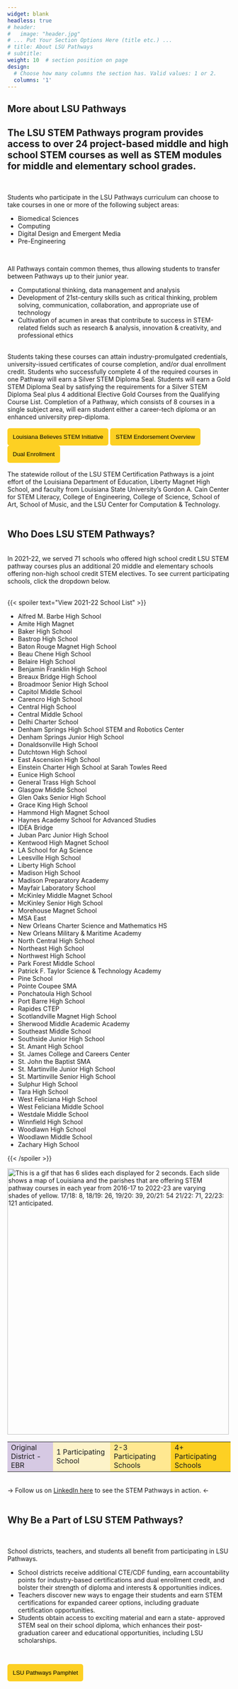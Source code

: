 ```yaml
---
widget: blank
headless: true
# header:
#   image: "header.jpg"
# ... Put Your Section Options Here (title etc.) ...
# title: About LSU Pathways
# subtitle:
weight: 10  # section position on page
design:
  # Choose how many columns the section has. Valid values: 1 or 2.
  columns: '1'
---
```


## **More about LSU Pathways** 

 ## The LSU STEM Pathways program provides access to over 24 project-based middle and high school STEM courses as well as STEM modules for middle and elementary school grades. 

 <br>

 Students who participate in the LSU Pathways curriculum can choose to take courses in one or more of the following subject areas:

  - Biomedical Sciences
  - Computing
  - Digital Design and Emergent Media
  - Pre-Engineering

<br>

All Pathways contain common themes, thus allowing students to transfer between Pathways up to their junior year.

  - Computational thinking, data management and analysis
  - Development of 21st-century skills such as critical thinking, problem solving, communication, collaboration, and appropriate use of technology
  - Cultivation of acumen in areas that contribute to success in STEM-related fields such as research & analysis, innovation & creativity, and professional ethics

<br>
Students taking these courses can attain industry-promulgated credentials, university-issued certificates of course completion, and/or dual enrollment credit. Students who successfully complete 4 of the required courses in one Pathway will earn a Silver STEM Diploma Seal. Students will earn a Gold STEM Diploma Seal by satisfying the requirements for a Silver STEM Diploma Seal plus 4 additional Elective Gold Courses from the Qualifying Course List. Completion of a Pathway, which consists of 8 courses in a single subject area, will earn student either a career-tech diploma or an enhanced university prep-diploma.
<br>
<br>
<a href="https://www.louisianabelieves.com/courses/louisiana-stem-initiative" target="_blank"><button style= "background-color:#fdd023; border: none ; border-radius: 5px; padding: 12px"> Louisiana Believes STEM Initiative </button></a> <a href="../../brochures/Slide-Overview.pdf" target="_blank"><button style= "background-color:#fdd023; border: none ; border-radius: 5px; padding: 12px">STEM Endorsement Overview</button></a> <a href="../../brochures/Slide-DE.pdf" target="_blank"><button style= "background-color:#fdd023; border: none ; border-radius: 5px; padding: 12px">Dual Enrollment</button></a> 
<br>
<br>
The statewide rollout of the LSU STEM Certification Pathways is a joint effort of the Louisiana Department of Education, Liberty Magnet High School, and faculty from Louisiana State University’s Gordon A. Cain Center for STEM Literacy, College of Engineering, College of Science, School of Art, School of Music, and the LSU Center for Computation & Technology.


<br>
<br>

## Who Does LSU STEM Pathways?
<br>
In 2021-22, we served 71 schools who offered high school credit LSU STEM pathway courses plus an additional 20 middle and elementary schools offering non-high school credit STEM electives. To see current participating schools, click the dropdown below. 
<br>
<br>

{{< spoiler text="View 2021-22 School List" >}}

- Alfred M. Barbe High School
- Amite High Magnet
- Baker High School
- Bastrop High School
- Baton Rouge Magnet High School
- Beau Chene High School
- Belaire High School
- Benjamin Franklin High School
- Breaux Bridge High School
- Broadmoor Senior High School
- Capitol Middle School
- Carencro High School
- Central High School
- Central Middle School
- Delhi Charter School
- Denham Springs High School STEM and Robotics Center
- Denham Springs Junior High School
- Donaldsonville High School
- Dutchtown High School
- East Ascension High School
- Einstein Charter High School at Sarah Towles Reed
- Eunice High School
- General Trass High School
- Glasgow Middle School
- Glen Oaks Senior High School
- Grace King High School
- Hammond High Magnet School
- Haynes Academy School for Advanced Studies
- IDEA Bridge
- Juban Parc Junior High School
- Kentwood High Magnet School
- LA School for Ag Science
- Leesville High School
- Liberty High School
- Madison High School
- Madison Preparatory Academy
- Mayfair Laboratory School
- McKinley Middle Magnet School
- McKinley Senior High School
- Morehouse Magnet School
- MSA East
- New Orleans Charter Science and Mathematics HS
- New Orleans Military & Maritime Academy
- North Central High School
- Northeast High School
- Northwest High School
- Park Forest Middle School
- Patrick F. Taylor Science & Technology Academy
- Pine School
- Pointe Coupee SMA
- Ponchatoula High School
- Port Barre High School
- Rapides CTEP
- Scotlandville Magnet High School
- Sherwood Middle Academic Academy
- Southeast Middle School
- Southside Junior High School
- St. Amant High School
- St. James College and Careers Center
- St. John the Baptist SMA
- St. Martinville Junior High School
- St. Martinville Senior High School
- Sulphur High School
- Tara High School
- West Feliciana High School
- West Feliciana Middle School
- Westdale Middle School
- Winnfield High School
- Woodlawn High School
- Woodlawn Middle School
- Zachary High School

{{< /spoiler >}}

<img src="https://media.giphy.com/media/4acO5F99G3XQViUKcI/giphy.gif" alt="This is a gif that has 6 slides each displayed for 2 seconds.  Each slide shows a map of Louisiana and the parishes that are offering STEM pathway courses in each year from  2016-17 to 2022-23 are varying shades of yellow.  17/18: 8, 18/19: 26, 19/20: 39, 20/21: 54 21/22: 71, 22/23: 121 anticipated. " width="500" height="600">
<table>
  <tr>
    <!-- <th></th>  -->
     </tr>
     <tr>     
    <td bgcolor="#D6C9E3">Original District - EBR</td> 
    <td bgcolor ="#FDF3C9">1 Participating School</td>  
    <td bgcolor="#FFE891">2-3 Participating Schools</td> 
    <td bgcolor="#FDD023">4+ Participating Schools</td>  
  </tr>
</table>

<br>
&#8594 Follow us on <a href="https://www.linkedin.com/showcase/lsu-pathways" target="_blank" >LinkedIn here</a> to see the STEM Pathways in action. &#8592
<br>
<br>

 ## Why Be a Part of LSU STEM Pathways?
<br>

 School districts, teachers, and students all benefit from participating in LSU Pathways.

  - School districts receive additional CTE/CDF funding, earn accountability points for industry-based certifications and dual enrollment credit, and bolster their strength of diploma and interests & opportunities indices.
  - Teachers discover new ways to engage their students and earn STEM certifications for expanded career options, including graduate certification opportunities.
  - Students obtain access to exciting material and earn a state- approved STEM seal on their school diploma, which enhances their post-graduation career and educational opportunities, including LSU scholarships.


<br>

<a href="../../brochures/STEMPathwaysPamphlet.pdf" target="_blank"><button style= "background-color:#fdd023; border: none ; border-radius: 5px; padding: 12px"> LSU Pathways Pamphlet </button></a>